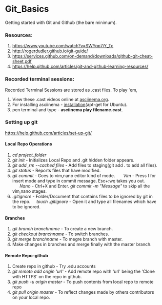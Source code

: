 # Git_Basics

Getting started with Git and Github (the bare minimum).

### Resources:
1. https://www.youtube.com/watch?v=SWYqp7iY_Tc
2. http://rogerdudler.github.io/git-guide/
3. https://services.github.com/on-demand/downloads/github-git-cheat-sheet.pdf
4. https://help.github.com/articles/git-and-github-learning-resources/

### Recorded terminal sessions:

Recorded Terminal Sessions are stored as .cast files.
To play 'em,
1. View these .cast videos online at [asciinema.org](https://asciinema.org/~sharansundar).
2. For installing asciinema  -  [installation](https://asciinema.org/docs/installation)(apt-get for Ubuntu).
3. pen terminal and type -  **asciinema play filename.cast**.


### Setting up git
https://help.github.com/articles/set-up-git/


#### Local Repo Operations
1. *cd project_folder*
2. *git init* - Initializes Local Repo and .git hidden folder appears.
3. *git add <filename>,rm --cached files* - Add files to staging(git add . to add all files).
4. *git status*  - Reports files that have modified.
5. *git commit* - Goes to vim,nano editor kind of mode.
 &nbsp;&nbsp;&nbsp;&nbsp;&nbsp;&nbsp;*Vim* - Press I for insert mode and type in commit message. Esc+:wq takes you out.
&nbsp;&nbsp;&nbsp;&nbsp;&nbsp;&nbsp;*Nano* - Ctrl+X and Enter.
*git commit -m "Message"* to skip all the vim,nano stages.
6. *.gitignore* - Folder/Document that contains files to be ignored by git in the repo.
&nbsp;&nbsp;&nbsp;&nbsp;*touch .gitignore* - Open it and type all filenames which have to be ignored.


#### Branches
1. *git branch branchname* - To create a new branch.
2. *git checkout branchname* - To switch branches.
3. *git merge branchname* - To megre branch with master.
4. Make changes in branches and merge finally with the master branch.


#### Remote Repo-github

1. Create repo in github - Try .edu accounts
2. *git remote add origin 'url'* - Add remote repo with 'url' being the 'Clone with HTTPS' on the repo in github.
3. *git push -u origin master* - To push contents from local repo to remote repo
4. *git pull origin master* - To reflect changes made by others contributors on your local repo.

